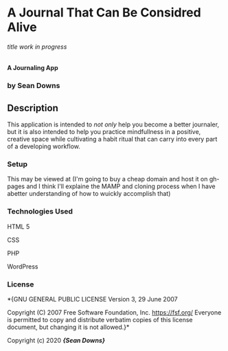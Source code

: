 # A Journal That Can Be Considred Alive
###### title work in progress

#### A Journaling App

### by Sean Downs

## Description

This application is intended to *not only* help you become a better journaler, but it is also intended to help you practice mindfullness in a positive, creative space while cultivating a habit ritual that can carry into every part of a developing workflow.

### Setup

This may be viewed at (I'm going to buy a cheap domain and host it on gh-pages and I think I'll explaine the MAMP and cloning process when I have abetter understanding of how to wuickly accomplish that)

### Technologies Used

HTML 5

CSS

PHP

WordPress

### License

*{GNU GENERAL PUBLIC LICENSE
                       Version 3, 29 June 2007

 Copyright (C) 2007 Free Software Foundation, Inc. <https://fsf.org/>
 Everyone is permitted to copy and distribute verbatim copies
 of this license document, but changing it is not allowed.}*

Copyright (c) 2020 **_{Sean Downs}_**